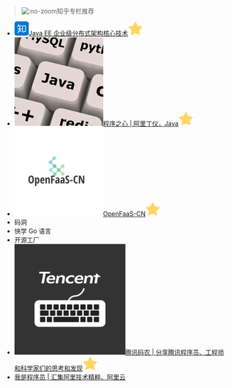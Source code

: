 > ![](https://notes.abelsu7.top/_media/zhihu.svg ':no-zoom')知乎专栏推荐

* [![](logo/zhihu.svg)Java EE 企业级分布式架构核心技术![](logo/star.svg)](https://zhuanlan.zhihu.com/c_200981602)
* [![](zhihu/heart.jpg ':size=16')程序之心 | 阿里丁仪，Java![](logo/star.svg)](https://zhuanlan.zhihu.com/ityizhan)
* [![](zhihu/openfaas.jpg ':size=16')OpenFaaS-CN![](logo/star.svg)](https://zhuanlan.zhihu.com/openfaas-cn)
* 码洞
* 快学 Go 语言
* 开源工厂
* [![](zhihu/tencent_zhihu.jpg ':size=16')腾讯码农 | 分享腾讯程序员、工程师和科学家们的思考和发现![](logo/star.svg)](https://zhuanlan.zhihu.com/tencentcoder)
* [我是程序员 | 汇集阿里技术精粹、阿里云](https://zhuanlan.zhihu.com/yunqichengxuyuan)
